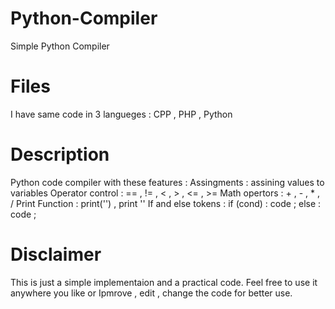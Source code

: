 # Python-Compiler
Simple Python Compiler

# Files
I have same code in 3 langueges : CPP , PHP , Python

# Description 
Python code compiler with these features :
Assingments : assining values to variables
Operator control : == , != , < , > , <= , >=
Math opertors : + , - , * , /
Print Function : print('') , print ''
If and else tokens : if (cond) : code ; else : code ;

# Disclaimer 
This is just a simple implementaion and a practical code.
Feel free to use it anywhere you like or Ipmrove , edit , change the code for better use.
